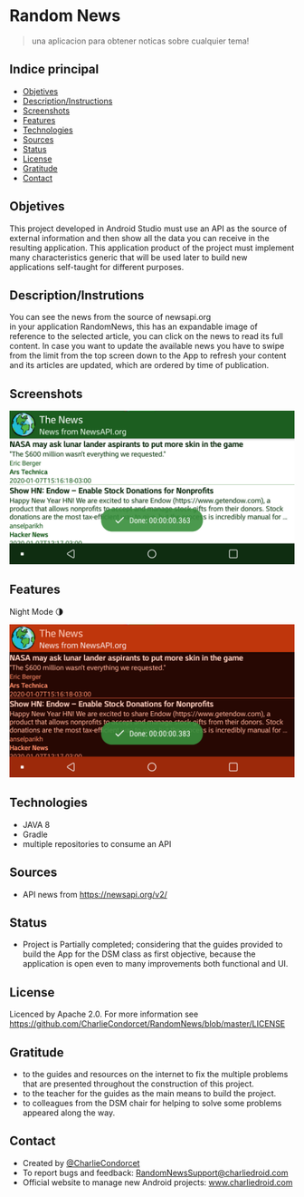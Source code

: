 # Random News 
> una aplicacion para obtener noticas sobre cualquier tema! 


## Indice principal

* [Objetives](#objetives)
* [Description/Instructions](#descriptioninstrutions)
* [Screenshots](#screenshots)
* [Features](#features)
* [Technologies](#technologies)
* [Sources](#sources)
* [Status](#status)
* [License](#license)
* [Gratitude](#gratitude)
* [Contact](#contact)


## Objetives
This project developed in Android Studio must use an API as the source of
external information and then show all the data you can receive in the 
resulting application.
This application product of the project must implement many characteristics
generic that will be used later to build new applications
self-taught for different purposes.


## Description/Instrutions
You can see the news from the source of newsapi.org <br> in your application
RandomNews, this has an expandable image of reference to the selected article,
you can click on the news to read its full content.
In case you want to update the available news you have to swipe from the limit 
from the top screen down to the App to refresh your content and its articles 
are updated, which are ordered by time of publication.


## Screenshots
![Screenshot](./img/imageStandar.png)


## Features
Night Mode 🌗

![Nightmode](./img/nightMode1.png)


## Technologies
- JAVA 8<br>
- Gradle<br>
- multiple repositories to consume an API<br>

## Sources
- API news from https://newsapi.org/v2/


## Status
- Project is Partially completed;
considering that the guides provided to build the App for the DSM class as 
first objective, because the application is open even to many improvements both 
functional and UI.


## License
Licenced by Apache 2.0.
For more information see https://github.com/CharlieCondorcet/RandomNews/blob/master/LICENSE

 
## Gratitude 
- to the guides and resources on the internet to fix the multiple problems that are
presented throughout the construction of this project.
- to the teacher for the guides as the main means to build the project.
- to colleagues from the DSM chair for helping to solve some problems
appeared along the way.
 
 
## Contact
- Created by [@CharlieCondorcet](https://github.com/charliecondotcet)
- To report bugs and feedback: RandomNewsSupport@charliedroid.com
- Official website to manage new Android projects: www.charliedroid.com
